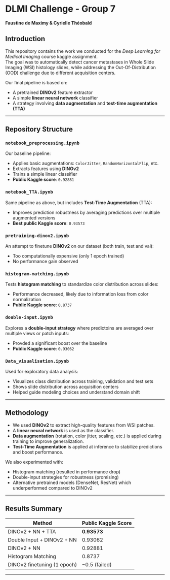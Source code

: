 # DLMI Challenge - Group 7  
**Faustine de Maximy & Cyrielle Théobald**

## Introduction

This repository contains the work we conducted for the *Deep Learning for Medical Imaging* course kaggle assignment.  
The goal was to automatically detect cancer metastases in Whole Slide Imaging (WSI) histology slides, while addressing the Out-Of-Distribution (OOD) challenge due to different acquisition centers.

Our final pipeline is based on:
- A pretrained **DINOv2** feature extractor  
- A simple **linear neural network** classifier  
- A strategy involving **data augmentation** and **test-time augmentation (TTA)**  

---

## Repository Structure

### `notebook_preprocessing.ipynb`  
Our baseline pipeline:
- Applies basic augmentations: `ColorJitter`, `RandomHorizontalFlip`, etc.
- Extracts features using **DINOv2**
- Trains a simple linear classifier  
- **Public Kaggle score**: `0.92881`

### `notebook_TTA.ipynb`  
Same pipeline as above, but includes **Test-Time Augmentation** (TTA):
- Improves prediction robustness by averaging predictions over multiple augmented versions
- **Best public Kaggle score**: `0.93573`

### `pretraining-dinov2.ipynb`  
An attempt to finetune **DINOv2** on our dataset (both train, test and val):
- Too computationally expensive (only 1 epoch trained)
- No performance gain observed

### `histogram-matching.ipynb`
Tests **histogram matching** to standardize color distribution across slides:
- Performance decreased, likely due to information loss from color normalization
- **Public Kaggle score**: `0.8737`
  
### `double-input.ipynb` 
 Explores a **double-input strategy** where predictoins are averaged over multiple views or patch inputs:
 - Provded a significant boost over the baseline
 - **Public Kaggle score**: `0.93062`

### `Data_visualisation.ipynb`
Used for exploratory data analysis:
- Visualizes class distribution across training, validation and test sets
- Shows slide distribution across acquisition centers
- Helped guide modeling choices and understand domain shift
  
---

## Methodology

- We used **DINOv2** to extract high-quality features from WSI patches.
- A **linear neural network** is used as the classifier.
- **Data augmentation** (rotation, color jitter, scaling, etc.) is applied during training to improve generalization.
- **Test-Time Augmentation** is applied at inference to stabilize predictions and boost performance.

We also experimented with:
- Histogram matching (resulted in performance drop)
- Double-input strategies for robustness (promising)
- Alternative pretrained models (DenseNet, ResNet) which underperformed compared to DINOv2

---

## Results Summary

| Method                          | Public Kaggle Score |
|----------------------------------|---------------------|
| DINOv2 + NN + TTA               | **0.93573**         |
| Double Input + DINOv2 + NN      | 0.93062             |
| DINOv2 + NN                     | 0.92881             |
| Histogram Matching              | 0.8737              |
| DINOv2 finetuning (1 epoch)     | ~0.5 (failed)       |

---



